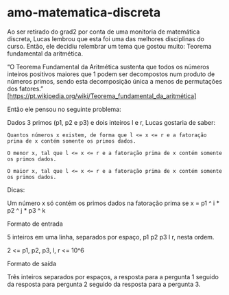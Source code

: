 # amo-matematica-discreta
Ao ser retirado do grad2 por conta de uma monitoria de matemática discreta, Lucas lembrou que esta foi uma das melhores disciplinas do curso. Então, ele decidiu relembrar um tema que gostou muito: Teorema fundamental da aritmética.

“O Teorema Fundamental da Aritmética sustenta que todos os números inteiros positivos maiores que 1 podem ser decompostos num produto de números primos, sendo esta decomposição única a menos de permutações dos fatores.” [https://pt.wikipedia.org/wiki/Teorema_fundamental_da_aritmética]

Então ele pensou no seguinte problema:

Dados 3 primos (p1, p2 e p3) e dois inteiros l e r, Lucas gostaria de saber:

    Quantos números x existem, de forma que l <= x <= r e a fatoração prima de x contém somente os primos dados.

    O menor x, tal que l <= x <= r e a fatoração prima de x contém somente os primos dados.

    O maior x, tal que l <= x <= r e a fatoração prima de x contém somente os primos dados.


Dicas:

Um número x só contém os primos dados na fatoração prima se x = p1 ^ i * p2 ^ j * p3 ^ k

Formato de entrada

5 inteiros em uma linha, separados por espaço, p1 p2 p3 l r, nesta ordem.

2 <= p1, p2, p3, l, r <= 10^6

Formato de saída

Três inteiros separados por espaços, a resposta para a pergunta 1 seguido da resposta para pergunta 2 seguido da resposta para a pergunta 3.
